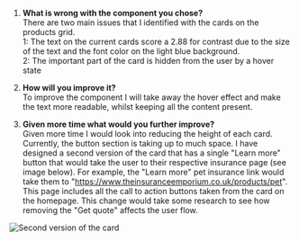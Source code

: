 1. **What is wrong with the component you chose?**<br>
   There are two main issues that I identified with the cards on the products grid.<br>
   1: The text on the current cards score a 2.88 for contrast due to the size of the text and the font color on the light blue background.<br>
   2: The important part of the card is hidden from the user by a hover state

2. **How will you improve it?**<br>
   To improve the component I will take away the hover effect and make the text more readable, whilst keeping all the content present.

3. **Given more time what would you further improve?**<br>
   Given more time I would look into reducing the height of each card. Currently, the button section is taking up to much space. I have designed a second version of the card that has a single "Learn more" button that would take the user to their respective insurance page (see image below). For example, the "Learn more" pet insurance link would take them to "https://www.theinsuranceemporium.co.uk/products/pet". This page includes all the call to action buttons taken from the card on the homepage. This change would take some research to see how removing the "Get quote" affects the user flow.
   
![Second version of the card](https://i.imgur.com/O2ZtDlx.png)
